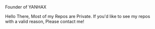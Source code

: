 Founder of YANHAX

Hello There, Most of my Repos are Private.
If you'd like to see my repos with a valid reason, Please contact me!
